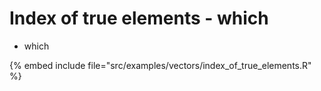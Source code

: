 # Index of true elements - which


* which

{% embed include file="src/examples/vectors/index_of_true_elements.R" %}



